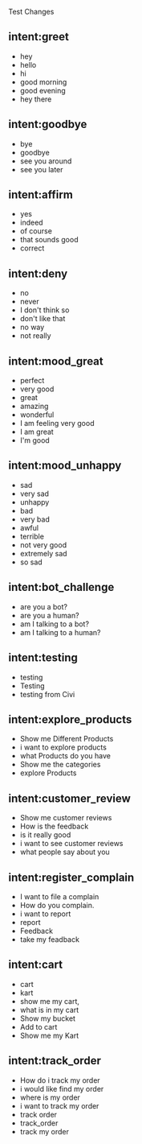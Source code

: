 Test Changes
## intent:greet
- hey
- hello
- hi
- good morning
- good evening
- hey there

## intent:goodbye
- bye
- goodbye
- see you around
- see you later

## intent:affirm
- yes
- indeed
- of course
- that sounds good
- correct

## intent:deny
- no
- never
- I don't think so
- don't like that
- no way
- not really

## intent:mood_great
- perfect
- very good
- great
- amazing
- wonderful
- I am feeling very good
- I am great
- I'm good

## intent:mood_unhappy
- sad
- very sad
- unhappy
- bad
- very bad
- awful
- terrible
- not very good
- extremely sad
- so sad

## intent:bot_challenge
- are you a bot?
- are you a human?
- am I talking to a bot?
- am I talking to a human?

## intent:testing
- testing
- Testing
- testing from Civi

## intent:explore_products
- Show me Different Products
- i want to explore products
- what Products do you have
- Show me the categories
- explore Products


## intent:customer_review
- Show me customer reviews
- How is the feedback
- is it really good
- i want to see customer reviews
- what people say about you

## intent:register_complain
- I want to file a complain
- How do you complain.
- i want to report
- report 
- Feedback
- take my feadback

## intent:cart
- cart
- kart
- show me my cart,
- what is in my cart
- Show my bucket
- Add to cart
- Show me my Kart

## intent:track_order
- How do i track my order
- i would like find my order
- where is my order
- i want to track my order
- track order
- track_order
- track my order
